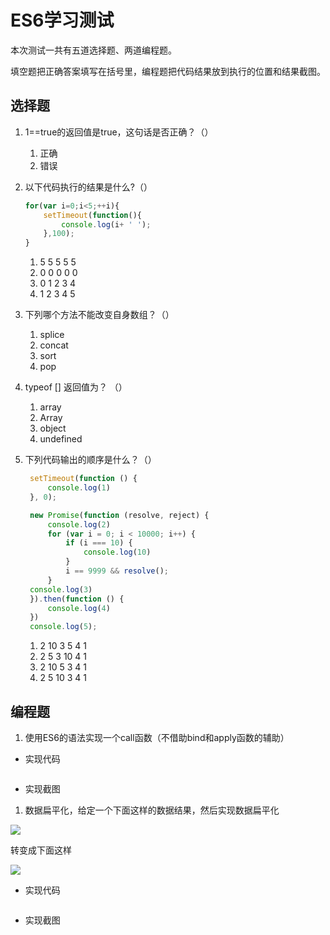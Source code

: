 # ES6学习测试

本次测试一共有五道选择题、两道编程题。

填空题把正确答案填写在括号里，编程题把代码结果放到执行的位置和结果截图。

## 选择题

1. 1==true的返回值是true，这句话是否正确？（）
   1. 正确
   2. 错误

2. 以下代码执行的结果是什么?（）

    ```js
    for(var i=0;i<5;++i){
        setTimeout(function(){
            console.log(i+ ' ');
        },100);
    }
    ```

    1. 5 5 5 5 5
    2. 0 0 0 0 0
    3. 0 1 2 3 4
    4. 1 2 3 4 5
3. 下列哪个方法不能改变自身数组？（）
   1. splice
   2. concat
   3. sort
   4. pop
4. typeof [] 返回值为？ （）
   1. array
   2. Array
   3. object
   4. undefined
5. 下列代码输出的顺序是什么？（）

   ```js
    setTimeout(function () {
        console.log(1)
    }, 0);

    new Promise(function (resolve, reject) {
        console.log(2)
        for (var i = 0; i < 10000; i++) {
            if (i === 10) {
                console.log(10)
            }
            i == 9999 && resolve();
        }
    console.log(3)
    }).then(function () {
        console.log(4)
    })
    console.log(5);
   ```

   1. 2 10 3 5 4 1
   2. 2 5 3 10 4 1
   3. 2 10 5 3 4 1
   4. 2 5 10 3 4 1

## 编程题

1. 使用ES6的语法实现一个call函数（不借助bind和apply函数的辅助）

- 实现代码

```js

```

- 实现截图

1. 数据扁平化，给定一个下面这样的数据结果，然后实现数据扁平化

![](https://bugdr-project-1305152720.cos.ap-beijing.myqcloud.com/code-images\202207221944120.png)

转变成下面这样

![](https://bugdr-project-1305152720.cos.ap-beijing.myqcloud.com/code-images\202207221945493.png)

- 实现代码

```js

```

- 实现截图